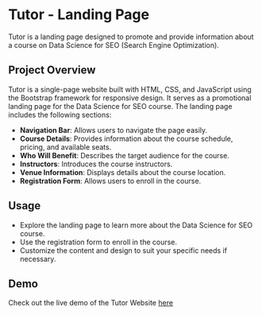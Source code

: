 # Tutor - Landing Page

Tutor is a landing page designed to promote and provide information about a course on Data Science for SEO (Search Engine Optimization).

## Project Overview

Tutor is a single-page website built with HTML, CSS, and JavaScript using the Bootstrap framework for responsive design. It serves as a promotional landing page for the Data Science for SEO course. The landing page includes the following sections:

- **Navigation Bar**: Allows users to navigate the page easily.
- **Course Details**: Provides information about the course schedule, pricing, and available seats.
- **Who Will Benefit**: Describes the target audience for the course.
- **Instructors**: Introduces the course instructors.
- **Venue Information**: Displays details about the course location.
- **Registration Form**: Allows users to enroll in the course.


## Usage
- Explore the landing page to learn more about the Data Science for SEO course.
- Use the registration form to enroll in the course.
- Customize the content and design to suit your specific needs if necessary.

## Demo

Check out the live demo of the Tutor Website [here](#) 


